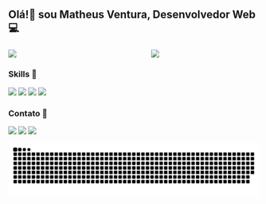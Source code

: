 <h2>Olá!👋 sou Matheus Ventura, Desenvolvedor Web 💻</h2>

###

<div style="display: flex;">
  
<img width="450" src="https://github-readme-stats.vercel.app/api?username=mathewus&show_icons=true&theme=tokyonight">

<img width="340" src="https://github-readme-stats.vercel.app/api/top-langs/?username=mathewus&layout=compact&bg_color=021a2b&text_color=ffffff">

</div>

### Skills 🚀

<a><img src="https://img.shields.io/badge/HTML5-E34F26?style=for-the-badge&logo=html5&logoColor=white">
<img src="https://img.shields.io/badge/CSS3-1572B6?style=for-the-badge&logo=css3&logoColor=white">
 <img src="https://img.shields.io/badge/JavaScript-F7DF1E?style=for-the-badge&logo=javascript&logoColor=black"> 
<img src="https://img.shields.io/badge/MySQL-005C84?style=for-the-badge&logo=mysql&logoColor=white"></a>

### Contato 📱

<a href="https://www.instagram.com/math_eudev" target="_blank"><img src="https://img.shields.io/badge/-Instagram-%23E4405F?style=for-the-badge&logo=instagram&logoColor=white" target="_blank"></a>
<a href = "mailto:araujomatheusventura@gmail.com"><img src="https://img.shields.io/badge/-Gmail-%23333?style=for-the-badge&logo=gmail&logoColor=white" target="_blank"></a>
<a href="https://www.linkedin.com/in/matheus-ventura-230893208" target="_blank"><img src="https://img.shields.io/badge/-LinkedIn-%230077B5?style=for-the-badge&logo=linkedin&logoColor=white" target="_blank"></a> 
  
<picture align="center">
  <source media="(prefers-color-scheme: dark)" srcset="https://raw.githubusercontent.com/mathewus/mathewus/output/github-contribution-grid-snake.svg">
  <source media="(prefers-color-scheme: light)" srcset="https://raw.githubusercontent.com/mathewus/mathewus/output/github-contribution-grid-snake.svg">
  <img align="center" alt="github contribution grid snake animation" src="https://raw.githubusercontent.com/mathewus/mathewus/output/github-contribution-grid-snake.svg">
</picture>
